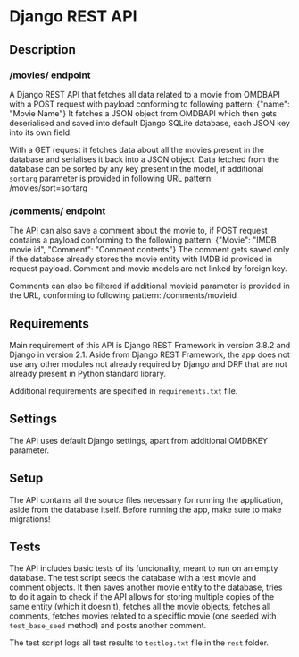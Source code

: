 # Django REST API

## Description
### /movies/ endpoint
A Django REST API that fetches all data related to a movie from OMDBAPI with a POST request with payload conforming to following pattern:
    {"name": "Movie Name"}
It fetches a JSON object from OMDBAPI which then gets deserialised and saved into default Django SQLite database, each JSON key into its own field.

With a GET request it fetches data about all the movies present in the database and serialises it back into a JSON object.
Data fetched from the database can be sorted by any key present in the model, if additional `sortarg` parameter is provided in following URL pattern:
    /movies/sort=sortarg

### /comments/ endpoint

The API can also save a comment about the movie to, if POST request contains a payload conforming to the following pattern:
    {"Movie": "IMDB movie id", "Comment": "Comment contents"}
The comment gets saved only if the database already stores the movie entity with IMDB id provided in request payload. Comment and movie models are not linked by foreign key.

Comments can also be filtered if additional movieid parameter is provided in the URL, conforming to following pattern:
    /comments/movieid

## Requirements
Main requirement of this API is Django REST Framework in version 3.8.2 and Django in version 2.1. Aside from Django REST Framework, the app does not use any other modules not already required by Django and DRF that are not already present in Python standard library.

Additional requirements are specified in `requirements.txt` file.

## Settings

The API uses default Django settings, apart from additional OMDBKEY parameter.

## Setup

The API contains all the source files necessary for running the application, aside from the database itself. Before running the app, make sure to make migrations!

## Tests

The API includes basic tests of its funcionality, meant to run on an empty database. The test script seeds the database with a test movie and comment objects. It then saves another movie entity to the database, tries to do it again to check if the API allows for storing multiple copies of the same entity (which it doesn't),
fetches all the movie objects, fetches all comments, fetches movies related to a speciffic movie (one seeded with `test_base_seed` method) and posts another comment.

The test script logs all test results to `testlog.txt` file in the `rest` folder.
